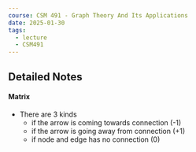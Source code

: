 ```yaml
---
course: CSM 491 - Graph Theory And Its Applications
date: 2025-01-30
tags:
  - lecture
  - CSM491
---
```

## Detailed Notes
#### Matrix
- There are 3 kinds
	- if the arrow is coming towards connection (-1)
	- if the arrow is going away from connection (+1)
	- if node and edge has no connection (0)